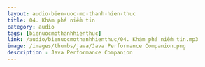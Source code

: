 ```yaml
---
layout: audio-bien-uoc-mo-thanh-hien-thuc
title: 04. Khám phá niềm tin 
category: audio
tags: [bienuocmothanhhienthuc]
link: /audio/bienuocmothanhhienthuc/04. Khám phá niềm tin.mp3 
image: /images/thumbs/java/Java Performance Companion.png
description : Java Performance Companion 
---
```












